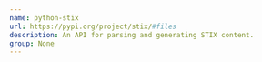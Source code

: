 ```yaml
---
name: python-stix
url: https://pypi.org/project/stix/#files
description: An API for parsing and generating STIX content.
group: None
---
```


